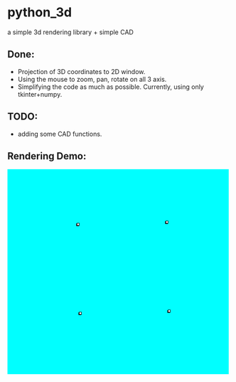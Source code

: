 # python_3d
a simple 3d rendering library + simple CAD

## Done:

+ Projection of 3D coordinates to 2D window. 
+ Using the mouse to zoom, pan, rotate on all 3 axis.
+ Simplifying the code as much as possible. Currently, using only tkinter+numpy.

## TODO:

+ adding some CAD functions.

## Rendering Demo:

![Demo](/simple_demo.gif)
